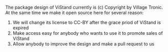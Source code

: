 The package design of ViStand currently is (c) Copyright by Village Tronic. At the same time we make it open source here for several reason:

1. We will change its license to CC-BY after the grace priod of ViStand is expired
2. Make access easy for anybody who wants to use it to promote sales of ViStand
3. Allow anybody to improve the design and make a pull request to us
